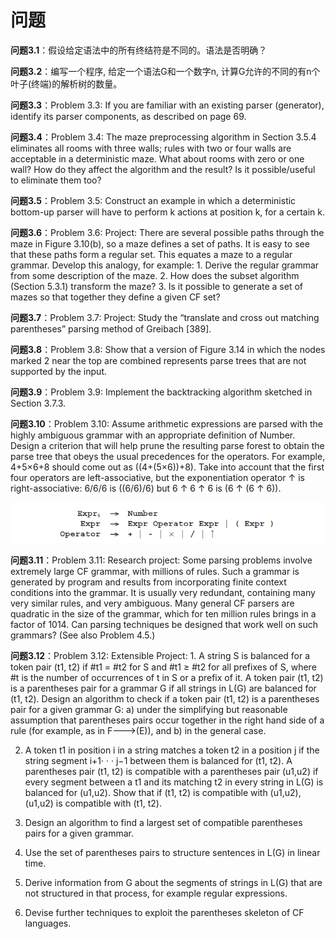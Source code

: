 # 问题

**问题3.1**：假设给定语法中的所有终结符是不同的。语法是否明确？

**问题3.2**：编写一个程序, 给定一个语法G和一个数字n, 计算G允许的不同的有n个叶子(终端)的解析树的数量。

**问题3.3**：Problem 3.3: If you are familiar with an existing parser (generator), identify its parser components, as described on page 69.

**问题3.4**：Problem 3.4: The maze preprocessing algorithm in Section 3.5.4 eliminates all rooms with three walls; rules with two or four walls are acceptable in a deterministic maze. What about rooms with zero or one wall? How do they affect the algorithm and the result? Is it possible/useful to eliminate them too?

**问题3.5**：Problem 3.5: Construct an example in which a deterministic bottom-up parser will have to perform k actions at position k, for a certain k.

**问题3.6**：Problem 3.6: Project: There are several possible paths through the maze in Figure 3.10(b), so a maze defines a set of paths. It is easy to see that these paths form a regular set. This equates a maze to a regular grammar. Develop this analogy, for example: 1. Derive the regular grammar from some description of the maze. 2. How does the subset algorithm (Section 5.3.1) transform the maze? 3. Is it possible to generate a set of mazes so that together they define a given CF set?

**问题3.7**：Problem 3.7: Project: Study the “translate and cross out matching parentheses” parsing method of Greibach [389].

**问题3.8**：Problem 3.8: Show that a version of Figure 3.14 in which the nodes marked 2 near the top are combined represents parse trees that are not supported by the input.

**问题3.9**：Problem 3.9: Implement the backtracking algorithm sketched in Section 3.7.3.

**问题3.10**：Problem 3.10: Assume arithmetic expressions are parsed with the highly ambiguous grammar with an appropriate definition of Number. Design a criterion that will help prune the resulting parse forest to obtain the parse tree that obeys the usual precedences for the operators. For example, 4+5×6+8 should come out as ((4+(5×6))+8). Take into account that the first four operators are left-associative, but the exponentiation operator ↑ is right-associative: 6/6/6 is ((6/6)/6) but 6 ↑ 6 ↑ 6 is (6 ↑ (6 ↑ 6)).

![图1](../../img/3.12_1.png)

**问题3.11**：Problem 3.11: Research project: Some parsing problems involve extremely large CF grammar, with millions of rules. Such a grammar is generated by program and results from incorporating finite context conditions into the grammar. It is usually very redundant, containing many very similar rules, and very ambiguous. Many general CF parsers are quadratic in the size of the grammar, which for ten million rules brings in a factor of 1014. Can parsing techniques be designed that work well on such grammars? (See also Problem 4.5.)

**问题3.12**：Problem 3.12: Extensible Project: 1. A string S is balanced for a token pair (t1, t2) if #t1 = #t2 for S and #t1 ≥ #t2 for all prefixes of S, where #t is the number of occurrences of t in S or a prefix of it. A token pair (t1, t2) is a parentheses pair for a grammar G if all strings in L(G) are balanced for (t1, t2). Design an algorithm to check if a token pair (t1, t2) is a parentheses pair for a given grammar G: a) under the simplifying but reasonable assumption that parentheses pairs occur together in the right hand side of a rule (for example, as in F--->(E)), and b) in the general case.

2. A token t1 in position i in a string matches a token t2 in a position j if the string segment i+1· · · j−1 between them is balanced for (t1, t2). A parentheses pair (t1, t2) is compatible with a parentheses pair (u1,u2) if every segment between a t1 and its matching t2 in every string in L(G) is balanced for (u1,u2). Show that if (t1, t2) is compatible with (u1,u2), (u1,u2) is compatible with (t1, t2).

3. Design an algorithm to find a largest set of compatible parentheses pairs for a given grammar.

4. Use the set of parentheses pairs to structure sentences in L(G) in linear time.

5. Derive information from G about the segments of strings in L(G) that are not structured in that process, for example regular expressions.

6. Devise further techniques to exploit the parentheses skeleton of CF languages.
